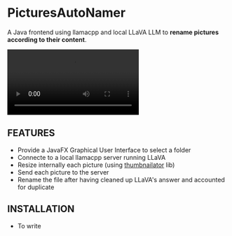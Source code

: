 # PicturesAutoNamer

A Java frontend using llamacpp and local LLaVA LLM to **rename pictures according to their content**.

![](demo.mp4)



## FEATURES
* Provide a JavaFX Graphical User Interface to select a folder
* Connecte to a local llamacpp server running LLaVA
* Resize internally each picture (using [thumbnailator](https://github.com/coobird/thumbnailator) lib)
* Send each picture to the server
* Rename the file after having cleaned up LLaVA's answer and accounted for duplicate

## INSTALLATION
* To write